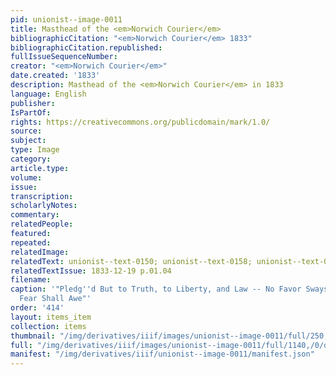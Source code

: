 ```yaml
---
pid: unionist--image-0011
title: Masthead of the <em>Norwich Courier</em>
bibliographicCitation: "<em>Norwich Courier</em> 1833"
bibliographicCitation.republished: 
fullIssueSequenceNumber: 
creator: "<em>Norwich Courier</em>"
date.created: '1833'
description: Masthead of the <em>Norwich Courier</em> in 1833
language: English
publisher: 
IsPartOf: 
rights: https://creativecommons.org/publicdomain/mark/1.0/
source: 
subject: 
type: Image
category: 
article.type: 
volume: 
issue: 
transcription: 
scholarlyNotes: 
commentary: 
relatedPeople: 
featured: 
repeated: 
relatedImage: 
relatedText: unionist--text-0150; unionist--text-0158; unionist--text-0153; unionist--text-0154
relatedTextIssue: 1833-12-19 p.01.04
filename: 
caption: '"Pledg''d But to Truth, to Liberty, and Law -- No Favor Sways Us, and No
  Fear Shall Awe"'
order: '414'
layout: items_item
collection: items
thumbnail: "/img/derivatives/iiif/images/unionist--image-0011/full/250,/0/default.jpg"
full: "/img/derivatives/iiif/images/unionist--image-0011/full/1140,/0/default.jpg"
manifest: "/img/derivatives/iiif/unionist--image-0011/manifest.json"
---
```

